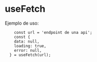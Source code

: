 # useFetch

Ejemplo de uso:

```
	const url = 'endpoint de una api';
	const {
    data: null,
    loading: true,
    error: null,
  } = useFetch(url);

```
